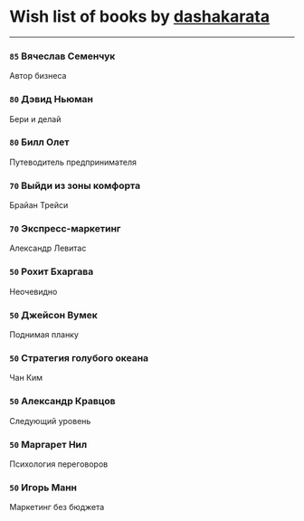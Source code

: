 # Wish list of books by [dashakarata](http://vk.com/id4468151)
---

### `85` Вячеслав Семенчук
Автор бизнеса

### `80` Дэвид Ньюман
Бери и делай

### `80` Билл Олет
Путеводитель предпринимателя

### `70` Выйди из зоны комфорта
Брайан Трейси

### `70` Экспресс-маркетинг
Александр Левитас

### `50` Рохит Бхаргава
Неочевидно

### `50` Джейсон Вумек
Поднимая планку

### `50` Стратегия голубого океана
Чан Ким

### `50` Александр Кравцов
Следующий уровень

### `50` Маргарет Нил
Психология переговоров

### `50` Игорь Манн
Маркетинг без бюджета

